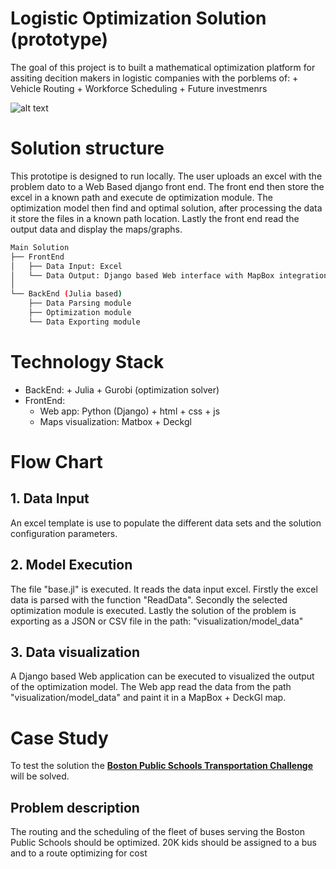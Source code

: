 # Logistic Optimization Solution (prototype)

The goal of this project is to built a mathematical optimization platform for assiting decition makers in logistic companies with the porblems of:
    + Vehicle Routing
    + Workforce Scheduling
    + Future investmenrs 

![alt text](https://raw.githubusercontent.com/salvaguerrero/BBS/master/images/screenshoot1.png)

# Solution structure
This prototipe is designed to run locally. The user uploads an excel with the problem dato to a Web Based django front end. The front end then store the excel in a known path and execute de optimization module. The optimization model then find and optimal solution, after processing the data it store the files in a known path location. Lastly the front end read the output data and display the maps/graphs.

```bash
Main Solution
├── FrontEnd 
│   ├── Data Input: Excel
│   └── Data Output: Django based Web interface with MapBox integration
│ 
└── BackEnd (Julia based)
    ├── Data Parsing module
    ├── Optimization module
    └── Data Exporting module
 ```
 # Technology Stack
 - BackEnd: + Julia
            + Gurobi (optimization solver)
 - FrontEnd:
 	+ Web app: Python (Django) + html + css + js
	+ Maps visualization: Matbox + Deckgl 
 # Flow Chart

 ## 1. Data Input
An excel template is use to populate the different data sets and the solution configuration parameters.
	 
## 2. Model Execution

The file "base.jl" is executed. It reads the data input excel. Firstly the excel data is parsed with the function "ReadData". Secondly the selected optimization module is executed. Lastly the solution of the problem is exporting as a JSON or CSV file in the path: "visualization/model_data"

## 3. Data visualization
A Django based Web application can be executed to visualized the output of the optimization model. The Web app read the data from the path "visualization/model_data" and paint it in a MapBox + DeckGl map.

# Case Study
To test the solution the [**Boston Public Schools Transportation Challenge**](https://www.bostonpublicschools.org/transportationchallenge) will be solved. 
## Problem description
The routing and the scheduling of the fleet of buses serving the Boston Public Schools should be optimized. 20K kids should be assigned to a bus and to a route optimizing for cost 
